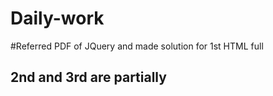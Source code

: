 # Daily-work
#Referred PDF of JQuery and made solution for 1st HTML full 
## 2nd and 3rd are partially
